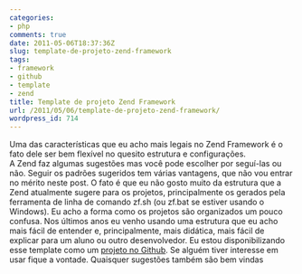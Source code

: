 ```yaml
---
categories:
- php
comments: true
date: 2011-05-06T18:37:36Z
slug: template-de-projeto-zend-framework
tags:
- framework
- github
- template
- zend
title: Template de projeto Zend Framework
url: /2011/05/06/template-de-projeto-zend-framework/
wordpress_id: 714
---
```


Uma das características que eu acho mais legais no Zend Framework é o fato dele ser bem flexível no quesito estrutura e configurações.  
A Zend faz algumas sugestões mas você pode escolher por seguí-las ou não. Seguir os padrões sugeridos tem várias vantagens, que não vou entrar no mérito neste post.  O fato é que eu não gosto muito da estrutura que a Zend atualmente sugere para os projetos, principalmente os gerados pela ferramenta de linha de comando zf.sh (ou zf.bat se estiver usando o Windows). Eu acho a forma como os projetos são organizados um pouco confusa. 
Nos últimos anos eu venho usando uma estrutura que eu acho mais fácil de entender e, principalmente, mais didática, mais fácil de explicar para um aluno ou outro desenvolvedor.
Eu estou disponibilizando esse template como um [projeto no Github](https://github.com/eminetto/Template-ZF). Se alguém tiver interesse em usar fique a vontade. Quaisquer sugestões também são bem vindas

